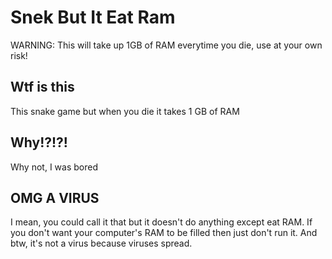 # Snek But It Eat Ram
WARNING: This will take up 1GB of RAM everytime you die, use at your own risk!

## Wtf is this
This snake game but when you die it takes 1 GB of RAM

## Why!?!?!
Why not, I was bored

## OMG A VIRUS
I mean, you could call it that but it doesn't do anything except eat RAM. If you don't want your computer's RAM to be filled then just don't run it. And btw, it's not a virus because viruses spread.
